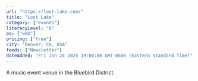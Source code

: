 ```yaml
---
url: "https://lost-lake.com/"
title: "Lost Lake"
category: ["events"]
literacyLevel: "0"
os: ["web"]
pricing: ["free"]
city: "Denver, CO, USA"
feeds: ["Newsletter"]
dateAdded: "Fri Jan 24 2025 19:00:00 GMT-0500 (Eastern Standard Time)"
---
```


A music event venue in the Bluebird District.